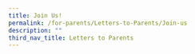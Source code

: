```yaml
---
title: Join Us!
permalink: /for-parents/Letters-to-Parents/Join-us
description: ""
third_nav_title: Letters to Parents
---
```

